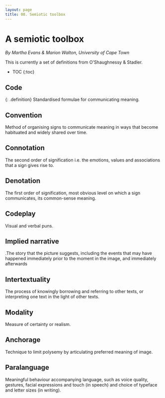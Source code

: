 ```yaml
---
layout: page
title: 08. Semiotic toolbox
---
```

# A semiotic toolbox

*By Martha Evans & Marion Walton, University of Cape Town*

This is currently a set of definitions from O'Shaughnessy & Stadler.

- TOC
{:toc}

## Code
{: .definition}
Standardised formulae for communicating meaning.

## Convention
Method of organising signs to communicate meaning in ways that become habituated and widely shared over time.

## Connotation
The second order of signification i.e. the emotions, values and associations that a sign gives rise to.

## Denotation
The first order of signification, most obvious level on which a sign communicates, its common-sense meaning.

## Codeplay
Visual and verbal puns.

## Implied narrative
.The story that the picture suggests, including the events that may have happened immediately prior to the moment in the image, and immediately afterwards

## Intertextuality
The process of knowingly borrowing and referring to other texts, or interpreting one text in the light of other texts.

## Modality
Measure of certainty or realism.

## Anchorage
Technique to limit polysemy by articulating preferred meaning of image.

## Paralanguage
Meaningful behaviour accompanying language, such as voice quality, gestures, facial expressions and touch (in speech) and choice of typeface and letter sizes (in writing).





